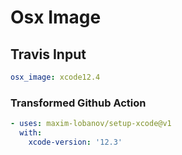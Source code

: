 # Osx Image

## Travis Input

```yaml
osx_image: xcode12.4
```

### Transformed Github Action

```yaml
- uses: maxim-lobanov/setup-xcode@v1
  with:
    xcode-version: '12.3'
```
